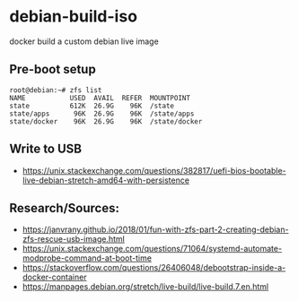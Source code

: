 # debian-build-iso
docker build a custom debian live image

## Pre-boot setup
~~~
root@debian:~# zfs list
NAME           USED  AVAIL  REFER  MOUNTPOINT
state          612K  26.9G    96K  /state
state/apps      96K  26.9G    96K  /state/apps
state/docker    96K  26.9G    96K  /state/docker
~~~

## Write to USB
- https://unix.stackexchange.com/questions/382817/uefi-bios-bootable-live-debian-stretch-amd64-with-persistence

## Research/Sources:
- https://janvrany.github.io/2018/01/fun-with-zfs-part-2-creating-debian-zfs-rescue-usb-image.html
- https://unix.stackexchange.com/questions/71064/systemd-automate-modprobe-command-at-boot-time
- https://stackoverflow.com/questions/26406048/debootstrap-inside-a-docker-container
- https://manpages.debian.org/stretch/live-build/live-build.7.en.html
